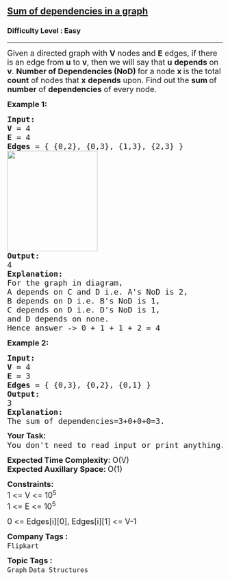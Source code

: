 <h2><a href="https://www.geeksforgeeks.org/problems/sum-of-dependencies-in-a-graph5311/1?page=1&category=Graph&difficulty=Easy&sortBy=latest">Sum of dependencies in a graph</a></h2><h3>Difficulty Level : Easy</h3><hr><div class="problems_problem_content__Xm_eO"><p><span style="font-size: 18px;">Given a directed graph with <strong>V</strong> nodes and <strong>E</strong> edges, if there is an edge from <strong>u</strong> to <strong>v</strong>, then we will say that <strong>u</strong> <strong>depends</strong> on <strong>v</strong>. <strong>Number of Dependencies (NoD) </strong>for a node <strong>x </strong>is the total <strong>count</strong> of nodes that <strong>x</strong> <strong>depends</strong> upon. Find out the <strong>sum </strong>of <strong>number</strong> of <strong>dependencies</strong> of every node.</span></p>
<p><span style="font-size: 18px;"><strong>Example 1:</strong></span></p>
<pre><span style="font-size: 18px;"><strong>Input:</strong>
<strong>V </strong>= 4
<strong>E </strong>= 4
<strong>Edges</strong> = { {0,2}, {0,3}, {1,3}, {2,3} }</span>
<span style="font-size: 18px;"><img style="height: 234px; width: 211px;" src="https://contribute.geeksforgeeks.org/wp-content/uploads/tree-6.png" alt=""></span>
<span style="font-size: 18px;"><strong>Output:</strong>
4
<strong>Explanation:</strong>
For the graph in diagram, <br>A depends on C and D i.e. A's NoD is 2, <br></span><span style="font-size: 18px;">B depends on D i.e. B's NoD is 1,<br>C depends on D i.e. D's NoD is 1,
and D depends on none.
Hence answer -&gt; 0 + 1 + 1 + 2 = 4</span></pre>
<p><span style="font-size: 18px;"><strong>Example 2:</strong></span></p>
<pre><span style="font-size: 18px;"><strong>Input:</strong>
<strong>V </strong>= 4
<strong>E </strong>= 3
<strong>Edges </strong>= { {0,3}, {0,2}, {0,1} }
<strong>Output:</strong>
3
<strong>Explanation:</strong>
The sum of dependencies=3+0+0+0=3.</span></pre>
<pre><span style="font-size: 18px;"><strong style="font-family: sans-serif; white-space: normal;">Your Task:</strong><br>You don't need to read input or print anything. Your task is to complete the function <strong>sumOfDependencies()</strong> which takes the <strong>adj </strong>(Adjacency list) and <strong>V </strong>(Number of nodes) as input parameters and returns the <strong>total sum </strong>of <strong>Number of Dependencies </strong>of <strong>all nodes</strong>.</span></pre>
<p><span style="font-size: 18px;"><strong>Expected Time Complexity: </strong>O(V)<br><strong>Expected Auxillary Space: </strong>O(1)</span></p>
<p><span style="font-size: 18px;"><strong>Constraints:</strong><br>1 &lt;= V &lt;= 10<sup>5<br></sup>1 &lt;= E &lt;= 10<sup>5</sup><sup><br></sup></span></p>
<p><span style="font-size: 18px;">0 &lt;= Edges[i][0], Edges[i][1] &lt;= V-1</span></p></div><p><span style=font-size:18px><strong>Company Tags : </strong><br><code>Flipkart</code>&nbsp;<br><p><span style=font-size:18px><strong>Topic Tags : </strong><br><code>Graph</code>&nbsp;<code>Data Structures</code>&nbsp;